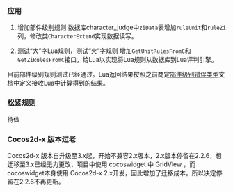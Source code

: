 ### 应用

1. 增加部件级别规则
	数据库character_judge中`ziData`表增加`ruleUnit`和`ruleZi`列，修改类`CharacterExtend`实现数据读写。

2. 测试“大”字Lua规则，测试“火”字规则
	增加`GetUnitRulesFromC`和`GetZiRulesFromC`接口，给Lua以实现将Lua规则从数据库到Lua评判引擎。

目前部件级别规则测试已经通过。Lua返回结果按照之前商定[部件级别错误类型](http://blcu.tk/einverne/writing/blob/master/WeeklyMeeting/%E9%83%A8%E4%BB%B6%E7%BA%A7%E5%88%AB%E9%94%99%E8%AF%AF%E7%B1%BB%E5%9E%8B.md)文档中定义接收Lua中计算得到的结果。

### 松紧规则

待做

### Cocos2d-x 版本过老

Cocos2d-x 版本自升级至3.x起，开始不兼容2.x版本，2.x版本停留在2.2.6，想迁移至3.x已经无力更改，项目中使用 cocoswidget 中 GridView ，而cocoswidget本身使用 Cocos2d-x 2.x开发，因此增加了迁移成本。所以决定停留在2.2.6不再更新。
